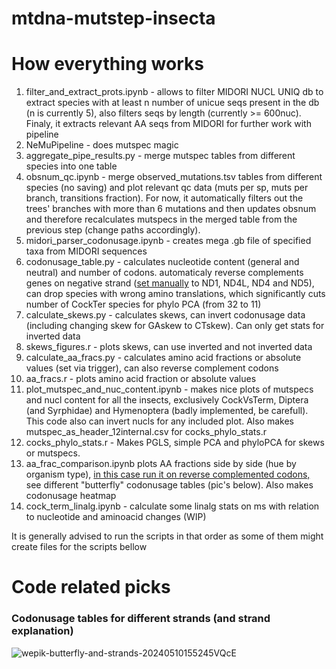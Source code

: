 # mtdna-mutstep-insecta

# How everything works

1. filter_and_extract_prots.ipynb - allows to filter MIDORI NUCL UNIQ db to extract species with at least n number of unicue seqs present in the db (n is currently 5), also filters seqs by length (currently >= 600nuc). Finaly, it extracts relevant AA seqs from MIDORI for further work with pipeline
2. NeMuPipeline - does mutspec magic
3. aggregate_pipe_results.py - merge mutspec tables from different species into one table
4. obsnum_qc.ipynb - merge observed_mutations.tsv tables from different species (no saving) and plot relevant qc data (muts per sp, muts per branch, transitions fraction). For now, it automatically filters out the trees' branches with more than 6 mutations and then updates obsnum and therefore recalculates mutspecs in the merged table from the previous step (change paths accordingly).
5.  midori_parser_codonusage.ipynb - creates mega .gb file of specified taxa from MIDORI sequences
6.  codonusage_table.py - calculates nucleotide content (general and neutral) and number of codons. automaticaly reverse complements genes on negative strand (<ins>set manually</ins> to ND1, ND4L, ND4 and ND5), can drop species with wrong amino translations, which significantly cuts number of CockTer species for phylo PCA (from 32 to 11)
7.  calculate_skews.py - calculates skews, can invert codonusage data (including changing skew for GAskew to CTskew). Can only get stats for inverted data
8.  skews_figures.r - plots skews, can use inverted and not inverted data
9.  calculate_aa_fracs.py - calculates amino acid fractions or absolute values (set via trigger), can also reverse complement codons
10.  aa_fracs.r - plots amino acid fraction or absolute values
11.  plot_mutspec_and_nuc_content.ipynb - makes nice plots of mutspecs and nucl content for all the insects, exclusively CockVsTerm, Diptera (and Syrphidae) and Hymenoptera (badly implemented, be carefull). This code also can invert nucls for any included plot. Also makes mutspec_as_header_12internal.csv for cocks_phylo_stats.r
12.  cocks_phylo_stats.r - Makes PGLS, simple PCA and phyloPCA for skews or mutspecs. 
13.  aa_frac_comparison.ipynb plots AA fractions side by side (hue by organism type), <ins>in this case run it on reverse complemented codons,</ins> see different "butterfly" codonusage tables (pic's below). Also makes codonusage heatmap
14. cock_term_linalg.ipynb - calculate some linalg stats on ms with relation to nucleotide and aminoacid changes (WIP)

It is generally advised to run the scripts in that order as some of them might create files for the scripts bellow 

# Code related picks

### Codonusage tables for different strands (and strand explanation)
![wepik-butterfly-and-strands-20240510155245VQcE](https://github.com/user-attachments/assets/4ee8b431-e9e1-4f0d-a594-51ad16e33d2c)
